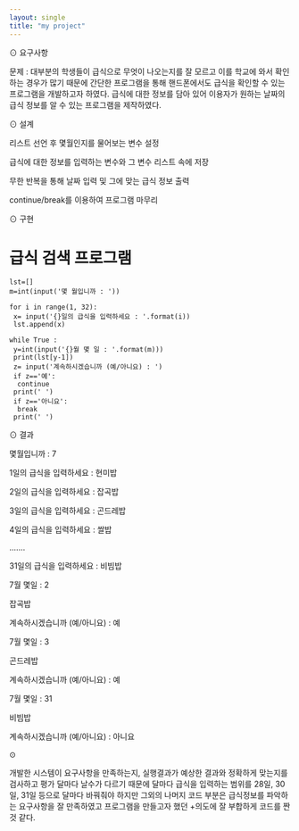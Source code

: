 ```yaml
---
layout: single
title: "my project"
---
```


⊙ 요구사항

문제 : 대부분의 학생들이 급식으로 무엇이 나오는지를 잘 모르고 이를 학교에 와서 
       확인하는 경우가 많기 때문에 간단한 프로그램을 통해 핸드폰에서도 급식을
       확인할 수 있는 프로그램을 개발하고자 하였다. 급식에 대한 정보를 담아 있어
       이용자가 원하는 날짜의 급식 정보를 알 수 있는 프로그램을 제작하였다.

⊙ 설계

리스트 선언 후 몇월인지를 물어보는 변수 설정

급식에 대한 정보를 입력하는 변수와 그 변수 리스트 속에 저장

무한 반복을 통해 날짜 입력 및 그에 맞는 급식 정보 출력

continue/break를 이용하여 프로그램 마무리

⊙ 구현
 
# 급식 검색 프로그램
~~~
lst=[]
m=int(input('몇 월입니까 : ')) 
 
for i in range(1, 32):
 x= input('{}일의 급식을 입력하세요 : '.format(i))
 lst.append(x)
 
while True :
 y=int(input('{}월 몇 일 : '.format(m)))
 print(lst[y-1])
 z= input('계속하시겠습니까 (예/아니요) : ')
 if z=='예':
  continue
 print(' ') 
 if z=='아니요':
  break
 print(' ') 
~~~
⊙ 결과

몇월입니까 : 7

1일의 급식을 입력하세요 : 현미밥

2일의 급식을 입력하세요 : 잡곡밥

3일의 급식을 입력하세요 : 곤드레밥

4일의 급식을 입력하세요 : 쌀밥

.......

31일의 급식을 입력하세요 : 비빔밥

7월 몇일 : 2

잡곡밥

계속하시겠습니까 (예/아니요) : 예

7월 몇일 : 3

곤드레밥

계속하시겠습니까 (예/아니요) : 예

7월 몇일 : 31

비빔밥

계속하시겠습니까 (예/아니요) : 아니요

⊙ 

개발한 시스템이 요구사항을 만족하는지, 실행결과가 예상한 결과와 정확하게 맞는지를 검사하고 평가
달마다 날수가 다르기 때문에 달마다 급식을 입력하는 범위를 28일, 30일, 31일 등으로 달마다 바꿔줘야 
하지만 그외의 나머지 코드 부분은 급식정보를 파악하는 요구사항을 잘 만족하였고 프로그램을 만들고자 
했던 +의도에 잘 부합하게 코드를 짠 것 같다. 

